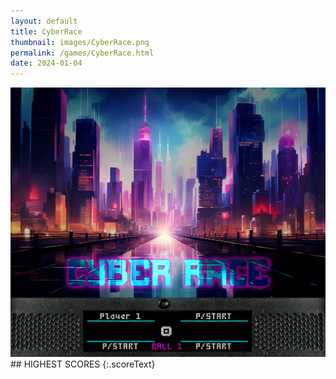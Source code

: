 ```yaml
---
layout: default
title: CyberRace
thumbnail: images/CyberRace.png
permalink: /games/CyberRace.html
date: 2024-01-04
---
```


<img src="../images/CyberRace.png" class="gameThumbnail img-fluid mx-auto align-middle">
## HIGHEST SCORES
{:.scoreText}


